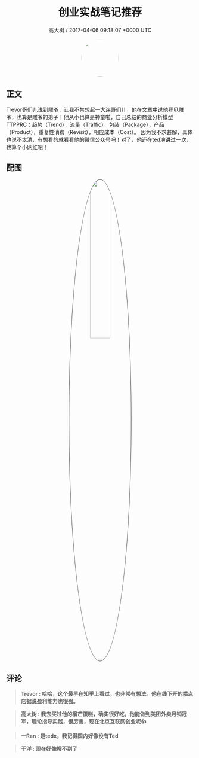 <h1 align="center">创业实战笔记推荐</h1>
<p align="center">
    <a>高大树 / 2017-04-06 09:18:07 &#43;0000 UTC</a>
</p>

<div align="center">
    <img src="https://images.zsxq.com/Flu531rdxqU2bbR1CnyeeA4xcHXT?e=1590940799&amp;token=kIxbL07-8jAj8w1n4s9zv64FuZZNEATmlU_Vm6zD:Pe2C_knLZtL2dSjrDjydak2fNHw=" width="100" height="100" style="border:1px solid;border-radius:50%; color:#ffffff"/>
</div>

## 正文

<div>
Trevor哥们儿说到雕爷，让我不禁想起一大连哥们儿，他在文章中说他拜见雕爷，也算是雕爷的弟子！他从小也算是神童啦，自己总结的商业分析模型TTPPRC：趋势（Trend），流量（Traffic），包装（Package），产品（Product），重复性消费（Revisit），相应成本（Cost）。
因为我不求甚解，具体也说不太清，有想看的就看看他的微信公众号吧！对了，他还在ted演讲过一次，也算个小网红吧！
</div>

## 配图
<div class="image" align="center">

<img src="https://images.zsxq.com/Fny1St6TcJncN7MjFsvQ-BDs-r6u?imageMogr2/auto-orient/thumbnail/800x/format/jpg/blur/1x0/quality/75&amp;e=1590940799&amp;token=kIxbL07-8jAj8w1n4s9zv64FuZZNEATmlU_Vm6zD:XcjpRCL6vrPewixsQgGfdWLCl3w=" width="33%" height="33%" style="border:1px solid;border-radius:50%; color:#3c3f41"/>

</div>

## 评论

<div align="left">
<div>

<blockquote >
<span> <strong>Trevor : 哈哈，这个最早在知乎上看过，也非常有想法。他在线下开的糕点店据说盈利能力也很强。 </strong></span>
</blockquote>

<blockquote >
<span> <strong>高大树 : 我去买过他的榴芒蛋糕，确实很好吃，他能做到美团外卖月销冠军，理论指导实践，很厉害，现在北京互联网创业呢👍 </strong></span>
</blockquote>

<blockquote >
<span> <strong>一Ran : 是tedx，我记得国内好像没有Ted </strong></span>
</blockquote>

<blockquote >
<span> <strong>于洋 : 现在好像搜不到了 </strong></span>
</blockquote>

</div>
</div>